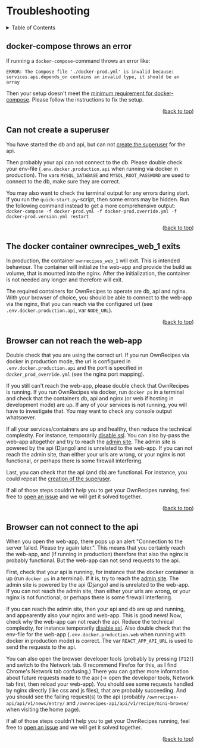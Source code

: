 <a name="readme-top"></a>

# Troubleshooting

<details>
  <summary>Table of Contents</summary>
  <ol>
    <li><a href="#docker-compose-throws-an-error">docker-compose throws an error</a></li>
    <li><a href="#can-not-create-a-superuser">Can not create a superuser</a></li>
    <li><a href="#the-docker-container-ownrecipes_web_1-exits">The docker container ownrecipes_web_1 exits</a></li>
    <li><a href="#browser-can-not-reach-the-web-app">Browser can not reach the web-app</a></li>
    <li><a href="#browser-can-not-connect-to-the-api">Browser can not connect to the api</a></li>
  </ol>
</details>

## docker-compose throws an error

If running a `docker-compose`-command throws an error like:
```
ERROR: The Compose file './docker-prod.yml' is invalid because:
services.api.depends_on contains an invalid type, it should be an array
```

Then your setup doesn't meet the [minimum requirement for docker-compose](Install_Prerequisites.md#note-on-docker-compose-version). Please follow the instructions to fix the setup.

<p align="right">(<a href="#readme-top">back to top</a>)</p>

## Can not create a superuser

You have started the db and api, but can not [create the superuser](Running_the_App.md#first-time-setup) for the api.

Then probably your api can not connect to the db. Please double check your env-file (`.env.docker.production.api` when running via docker in production).
The vars `MYSQL_DATABASE` and `MYSQL_ROOT_PASSWORD` are used to connect to the db, make sure they are correct.

You may also want to check the terminal output for any errors during start. If you run the `quick-start.py`-script, then some errors may be hidden. Run the following command instead to get a more comprehensive output: `docker-compose -f docker-prod.yml -f docker-prod.override.yml -f docker-prod.version.yml restart`

<p align="right">(<a href="#readme-top">back to top</a>)</p>

## The docker container ownrecipes_web_1 exits

In production, the container `ownrecipes_web_1` will exit. This is intended behaviour. The container will initialize the web-app and provide the build as volume, that is mounted into the nginx.
After the initialization, the container is not needed any longer and therefore will exit.

The required containers for OwnRecipes to operate are db, api and nginx. With your browser of choice, you should be able to connect to the web-app via the nginx, that you can reach via the configured url (see `.env.docker.production.api`, var `NODE_URL`).

<p align="right">(<a href="#readme-top">back to top</a>)</p>

## Browser can not reach the web-app

Double check that you are using the correct url. If you run OwnRecipes via docker in production mode, the url is configured in `.env.docker.production.api` and the port is specified in `docker_prod_override.yml` (see the nginx port mapping).

If you still can't reach the web-app, please double check that OwnRecipes is running. If you run OwnRecipes via docker, run `docker ps` in a terminal and check that the containers db, api and nginx (or web if hosting in development mode) are up. If any of your services is not running, you will have to investigate that. You may want to check any console output whatsoever.

If all your services/containers are up and healthy, then reduce the technical complexity. For instance, temporarily [disable ssl](Setting_up_https.md). You can also by-pass the web-app altogether and try to reach the [admin site](Admin_site.md). The admin site is powered by the api (Django) and is unrelated to the web-app. If you can not reach the admin site, than either your urls are wrong, or your nginx is not functional, or perhaps there is some firewall interfering.

Last, you can check that the api (and db) are functional. For instance, you could repeat the [creation of the superuser](Running_the_App.md#first-time-setup).

If all of those steps couldn't help you to get your OwnRecipes running, feel free to [open an issue](https://github.com/ownrecipes/OwnRecipes/blob/master/CONTRIBUTING.md) and we will get it solved together.

<p align="right">(<a href="#readme-top">back to top</a>)</p>

## Browser can not connect to the api

When you open the web-app, there pops up an alert "Connection to the server failed. Please try again later.".
This means that you certainly reach the web-app, and (if running in production) therefore that also the nginx is probably functional. But the web-app can not send requests to the api.

First, check that your api is running, for instance that the docker container is up (run `docker ps` in a terminal). If it is, try to reach the [admin site](Admin_site.md). The admin site is powered by the api (Django) and is unrelated to the web-app. If you can not reach the admin site, than either your urls are wrong, or your nginx is not functional, or perhaps there is some firewall interfering.

If you can reach the admin site, then your api and db are up and running, and appearently also your nginx and web-app. This is good news! Now, check why the web-app can not reach the api. Reduce the technical complexity, for instance temporarily [disable ssl](Setting_up_https.md). Also double check that the env-file for the web-app (`.env.docker.production.web` when running with docker in production mode) is correct. The var `REACT_APP_API_URL` is used to send the requests to the api.

You can also open the browser developer tools (probably by pressing `[F12]`) and switch to the Network tab. (I recommend Firefox for this, as I find Chrome's Network tab confusing.) There you can gather more information about future requests made to the api (-> open the developer tools, Network tab first, then reload your web-app). You should see some requests handled by nginx directly (like css and js files), that are probably succeeding. And you should see the failing request(s) to the api (probably `/ownrecipes-api/api/v1/news/entry/` and `/ownrecipes-api/api/v1/recipe/mini-browse/` when visiting the home page).

If all of those steps couldn't help you to get your OwnRecipes running, feel free to [open an issue](https://github.com/ownrecipes/OwnRecipes/blob/master/CONTRIBUTING.md) and we will get it solved together.

<p align="right">(<a href="#readme-top">back to top</a>)</p>
